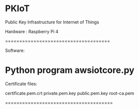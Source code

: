 # PKIoT
Public Key Infrastructure for Internet of Things

Hardware : Raspberry Pi 4

=====================================

Software:

Python program
awsiotcore.py  
=====================================

Certificate files:

certificate.pem.crt
private.pem.key
public.pem.key
root-ca.pem

======================================
